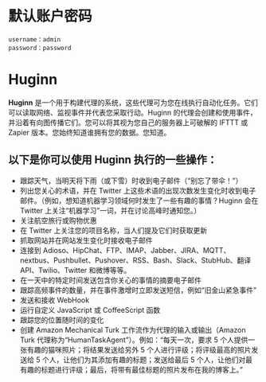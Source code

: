 # 默认账户密码

```
username：admin
password：password
```

# Huginn

**Huginn** 是一个用于构建代理的系统，这些代理可为您在线执行自动化任务。它们可以读取网络、监视事件并代表您采取行动。Huginn 的代理会创建和使用事件，并沿着有向图传播它们。您可以将其视为您自己的服务器上可破解的 IFTTT 或 Zapier 版本。您始终知道谁拥有您的数据。您知道。

## 以下是你可以使用 Huginn 执行的一些操作：

- 跟踪天气，当明天将下雨（或下雪）时收到电子邮件（“别忘了带伞！”）
- 列出您关心的术语，并在 Twitter 上这些术语的出现次数发生变化时收到电子邮件。（例如，想知道机器学习领域何时发生了一些有趣的事情？Huginn 会在 Twitter 上关注“机器学习”一词，并在讨论高峰时通知您。）
- 关注航空旅行或购物优惠
- 在 Twitter 上关注您的项目名称，当人们提及它们时获取更新
- 抓取网站并在网站发生变化时接收电子邮件
- 连接到 Adioso、HipChat、FTP、IMAP、Jabber、JIRA、MQTT、nextbus、Pushbullet、Pushover、RSS、Bash、Slack、StubHub、翻译 API、Twilio、Twitter 和微博等等。
- 在一天中的特定时间发送包含你关心的事情的摘要电子邮件
- 跟踪高频事件的数量，并在事件激增时立即发送短信，例如“旧金山紧急事件”
- 发送和接收 WebHook
- 运行自定义 JavaScript 或 CoffeeScript 函数
- 跟踪您的位置随时间的变化
- 创建 Amazon Mechanical Turk 工作流作为代理的输入或输出（Amazon Turk 代理称为“HumanTaskAgent”）。例如：“每天一次，要求 5 个人提供一张有趣的猫咪照片；将结果发送给另外 5 个人进行评级；将评级最高的照片发送给 5 个人，让他们为其添加有趣的标题；发送给最后 5 个人，让他们对最有趣的标题进行评级；最后，将带有最佳标题的照片发布在我的博客上。”